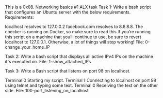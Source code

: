 This is a 0x08. Networking basics #1 ALX task
Task 1: Write a bash script that configures an Ubuntu server with the below requirements.
Requirements:

localhost resolves to 127.0.0.2
facebook.com resolves to 8.8.8.8.
The checker is running on Docker, so make sure to read this
If you’re running this script on a machine that you’ll continue to use, be sure to revert localhost to 127.0.0.1. Otherwise, a lot of things will stop working!
File: 0-change_your_home_IP

Task 2: Write a bash script that displays all active IPv4 IPs on the machine it's executed on.
File: 1-show_attached_IPs

Task 3: Write a Bash script that listens on port 98 on localhost.

Terminal 0
Starting my script.
Terminal 1
Connecting to localhost on port 98 using telnet and typing some text.
Terminal 0
Receiving the text on the other side.
File: 100-port_listening_on_localhost
